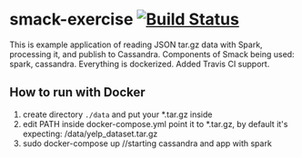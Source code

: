 # smack-exercise [![Build Status](https://travis-ci.org/kbelova/smack-exercise.svg?branch=master)](https://travis-ci.org/kbelova/smack-exercise)

This is example application of reading JSON tar.gz data with Spark, processing it, and publish to Cassandra.  Components of Smack being used: spark, cassandra. Everything is dockerized. Added Travis CI support.

## How to run with Docker

1. create directory `./data` and put your *.tar.gz inside
2. edit PATH inside docker-compose.yml point it to *.tar.gz, by default it's expecting: /data/yelp_dataset.tar.gz
3. sudo docker-compose up //starting  cassandra and app with spark